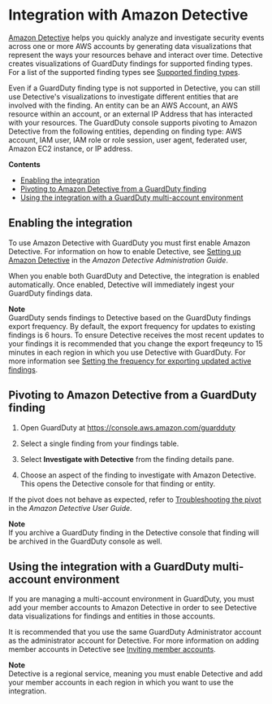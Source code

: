 # Integration with Amazon Detective<a name="detective-integration"></a>

[Amazon Detective](https://docs.aws.amazon.com/detective/latest/adminguide/what-is-detective.html) helps you quickly analyze and investigate security events across one or more AWS accounts by generating data visualizations that represent the ways your resources behave and interact over time\. Detective creates visualizations of GuardDuty findings for supported finding types\. For a list of the supported finding types see [Supported finding types](https://docs.aws.amazon.com/detective/latest/userguide/supported-finding-types.html)\.

Even if a GuardDuty finding type is not supported in Detective, you can still use Detective's visualizations to investigate different entities that are involved with the finding\. An entity can be an AWS Account, an AWS resource within an account, or an external IP Address that has interacted with your resources\. The GuardDuty console supports pivoting to Amazon Detective from the following entities, depending on finding type: AWS account, IAM user, IAM role or role session, user agent, federated user, Amazon EC2 instance, or IP address\. 

**Contents**
+ [Enabling the integration](#detective-integration-enable)
+ [Pivoting to Amazon Detective from a GuardDuty finding](#pivot-to-detective)
+ [Using the integration with a GuardDuty multi\-account environment](#detective-integration-multiaccount)

## Enabling the integration<a name="detective-integration-enable"></a>

To use Amazon Detective with GuardDuty you must first enable Amazon Detective\. For information on how to enable Detective, see [Setting up Amazon Detective](https://docs.aws.amazon.com/detective/latest/adminguide/detective-setup.html) in the *Amazon Detective Administration Guide*\.

When you enable both GuardDuty and Detective, the integration is enabled automatically\. Once enabled, Detective will immediately ingest your GuardDuty findings data\.

**Note**  
GuardDuty sends findings to Detective based on the GuardDuty findings export frequency\. By default, the export frequency for updates to existing findings is 6 hours\. To ensure Detective receives the most recent updates to your findings it is recommended that you change the export freqeuncy to 15 minutes in each region in which you use Detective with GuardDuty\. For more information see [Setting the frequency for exporting updated active findings](guardduty_exportfindings.md#guardduty_exportfindings-frequency)\.

## Pivoting to Amazon Detective from a GuardDuty finding<a name="pivot-to-detective"></a>

1. Open GuardDuty at [https://console\.aws\.amazon\.com/guardduty](https://console.aws.amazon.com/guardduty)

1. Select a single finding from your findings table\.

1. Select **Investigate with Detective** from the finding details pane\.

1. Choose an aspect of the finding to investigate with Amazon Detective\. This opens the Detective console for that finding or entity\.

If the pivot does not behave as expected, refer to [Troubleshooting the pivot](https://docs.aws.amazon.com/detective/latest/userguide/profile-pivot-from-service.html#profile-pivot-troubleshooting) in the *Amazon Detective User Guide*\.

**Note**  
If you archive a GuardDuty finding in the Detective console that finding will be archived in the GuardDuty console as well\.

## Using the integration with a GuardDuty multi\-account environment<a name="detective-integration-multiaccount"></a>

If you are managing a multi\-account environment in GuardDuty, you must add your member accounts to Amazon Detective in order to see Detective data visualizations for findings and entities in those accounts\.

It is recommended that you use the same GuardDuty Administrator account as the administrator account for Detective\. For more information on adding member accounts in Detective see [Inviting member accounts](https://docs.aws.amazon.com/detective/latest/adminguide/graph-master-add-member-accounts.html)\.

**Note**  
Detective is a regional service, meaning you must enable Detective and add your member accounts in each region in which you want to use the integration\.